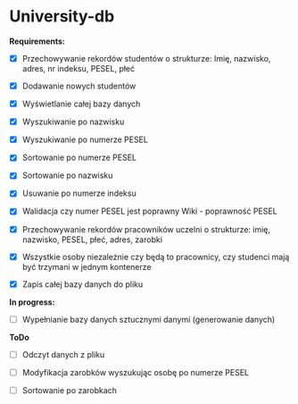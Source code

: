 # University-db


**Requirements:**

- [x]  Przechowywanie rekordów studentów o strukturze: Imię, nazwisko,
       adres, nr indeksu, PESEL, płeć
              
- [x]  Dodawanie nowych studentów
       
- [x]  Wyświetlanie całej bazy danych
       
- [x]  Wyszukiwanie po nazwisku
       
- [x]  Wyszukiwanie po numerze PESEL
       
- [x]  Sortowanie po numerze PESEL

- [x]  Sortowanie po nazwisku
       
- [x]  Usuwanie po numerze indeksu

- [x] Walidacja czy numer PESEL jest poprawny Wiki - poprawność PESEL

- [x]  Przechowywanie rekordów pracowników uczelni o strukturze: imię, nazwisko, PESEL, płeć, adres, zarobki

- [x]  Wszystkie osoby niezależnie czy będą to pracownicy, czy studenci mają być trzymani w jednym kontenerze
  
- [x] Zapis całej bazy danych do pliku

**In progress:**

- [ ]  Wypełnianie bazy danych sztucznymi danymi (generowanie danych)

**ToDo**

- [ ] Odczyt danych z pliku

- [ ]  Modyfikacja zarobków wyszukując osobę po numerze PESEL 

- [ ]  Sortowanie po zarobkach 